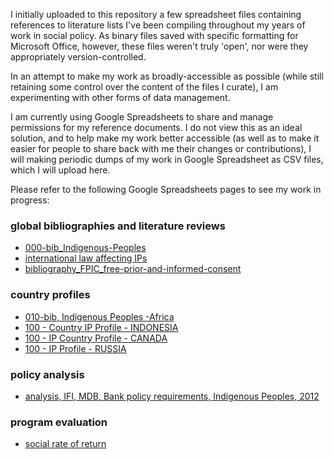 I initially uploaded to this repository a few spreadsheet files containing references to literature lists I've been compiling throughout my years of work in social policy.  As binary files saved with specific formatting for Microsoft Office, however, these files weren't truly 'open', nor were they appropriately version-controlled.

In an attempt to make my work as broadly-accessible as possible (while still retaining some control over the content of the files I curate), I am experimenting with other forms of data management.

I am currently using Google Spreadsheets to share and manage permissions for my reference documents. I do not view this as an ideal solution, and to help make my work better accessible (as well as to make it easier for people to share back with me their changes or contributions), I will making periodic dumps of my  work in Google Spreadsheet as CSV files, which I will upload here.

Please refer to the following Google Spreadsheets pages to see my work in progress:


### global bibliographies and literature reviews

- [000-bib_Indigenous-Peoples](https://docs.google.com/spreadsheets/d/1FRZmmiQBy28r2ppK3HZP7GHrQ46PeZxkjXGpibMLGEg/edit?usp=sharing)
- [international law affecting IPs](https://docs.google.com/spreadsheets/d/1e3GNtRESh9awKXkk5S2Jmg4evH76RwtRp6fdvN-GqFw/edit?usp=sharing)
- [bibliography_FPIC_free-prior-and-informed-consent](https://docs.google.com/spreadsheets/d/1YIfvtCzAejupyllYlB_TeMLOqLu8SIq-SuwewkKLpAY/edit?usp=sharing)


### country profiles

- [010-bib, Indigenous Peoples -Africa](https://docs.google.com/spreadsheets/d/1uDPIbtEiB1ZeLdLxxpgHRIwPYx67YKn7-yCLCOZ6Ncg/edit?usp=sharing)
- [100 - Country IP Profile - INDONESIA](https://drive.google.com/drive/u/0/folders/0B_CbKDJqtSI7UWhWa0t2RkZpRzQ)
- [100 - IP Country Profile - CANADA](https://docs.google.com/spreadsheets/d/146u6qzy9Z_cFp-PGjvMcl_PjGtrd4EXcPTKBedcpS-I/edit?usp=sharing)
- [100 - IP Profile - RUSSIA](https://docs.google.com/spreadsheets/d/1T-67U8l-IUcAI90fVeLIUHofIwWFznoR77uPeT_aiXs/edit?usp=sharing)


### policy analysis

- [analysis, IFI, MDB, Bank policy requirements, Indigenous Peoples, 2012](https://docs.google.com/spreadsheets/d/1XJEFWygS7658yu_7Yab36TbVATeN2E5T_ymx_1G5Xsg/edit#gid=1210438341)


### program evaluation

- [social rate of return](https://docs.google.com/spreadsheets/d/1LV-8LiSxrv3JMRGIZULNBhwJmGnLXNllA1j_dODTdyw/edit?usp=sharing)
